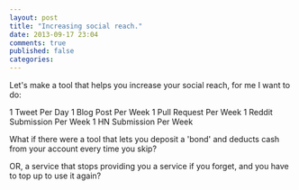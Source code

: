 ```yaml
---
layout: post
title: "Increasing social reach."
date: 2013-09-17 23:04
comments: true
published: false
categories: 
---
```


Let's make a tool that helps you increase your social reach, for me I want to
do:

1 Tweet Per Day
1 Blog Post Per Week
1 Pull Request Per Week
1 Reddit Submission Per Week
1 HN Submission Per Week

What if there were a tool that lets you deposit a 'bond' and deducts cash from
your account every time you skip?

OR, a service that stops providing you a service if you forget, and you have
to top up to use it again?
